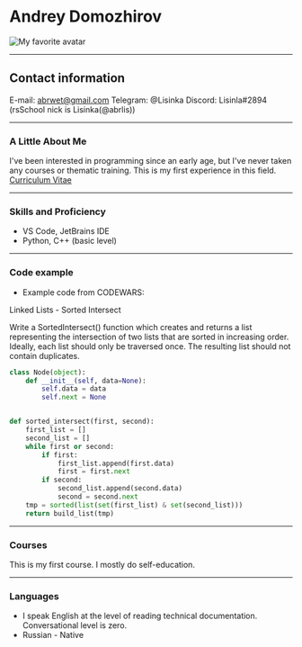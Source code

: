 # Andrey Domozhirov

![My favorite avatar](https://cdn.rs.school/abrlis.png?size=192)

---

## Contact information

E-mail: abrwet@gmail.com
Telegram: @Lisinka
Discord: Lisinla#2894 (rsSchool nick is Lisinka(@abrlis))

---

### A Little About Me

I've been interested in programming since an early age, but I've never taken any courses or thematic training. This is my first experience in this field.
[
Curriculum Vitae](https://abrlis.github.io/rsschool-cv/cv "cv file")

---

### Skills and Proficiency

- VS Code, JetBrains IDE
- Python, C++ (basic level)

---

### Code example

- Example code from CODEWARS:

Linked Lists - Sorted Intersect

Write a SortedIntersect() function which creates and returns a list representing the intersection of two lists that are sorted in increasing order. Ideally, each list should only be traversed once. The resulting list should not contain duplicates.

```python
class Node(object):
    def __init__(self, data=None):
        self.data = data
        self.next = None


def sorted_intersect(first, second):
    first_list = []
    second_list = []
    while first or second:
        if first:
            first_list.append(first.data)
            first = first.next
        if second:
            second_list.append(second.data)
            second = second.next
    tmp = sorted(list(set(first_list) & set(second_list)))
    return build_list(tmp)
```

---

### Courses

This is my first course. I mostly do self-education.

---

### Languages

- I speak English at the level of reading technical documentation. Conversational level is zero.
- Russian - Native
  